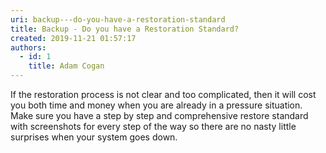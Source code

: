 ```yaml
---
uri: backup---do-you-have-a-restoration-standard
title: Backup - Do you have a Restoration Standard?
created: 2019-11-21 01:57:17
authors:
  - id: 1
    title: Adam Cogan
---
```





<span class='intro'> If the restoration process is not clear and too complicated, then it will cost you both time and money when you are already in a pressure situation. Make sure you have a step by step and comprehensive restore standard with screenshots for every step of the way so there are no nasty little surprises when your system goes down.​<br> </span>




